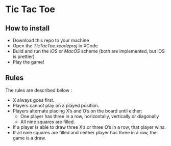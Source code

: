 # Tic Tac Toe

## How to install

- Download this repo to your machine
- Open the _TicTacToe.xcodeproj_ in XCode
- Build and run the _iOS_ or _MacOS_ scheme (both are implemented, but iOS is prettier)
- Play the game!

## Rules

The rules are described below :

- X always goes first.
- Players cannot play on a played position.
- Players alternate placing X’s and O’s on the board until either:
  - One player has three in a row, horizontally, vertically or diagonally
  - All nine squares are filled.
- If a player is able to draw three X’s or three O’s in a row, that player wins.
- If all nine squares are filled and neither player has three in a row, the game is a draw.
